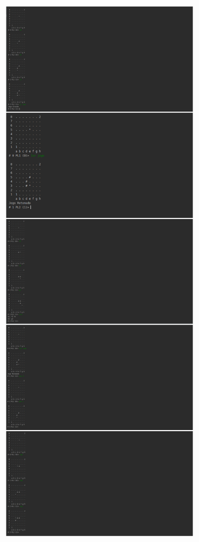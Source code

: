 ![](Imagens/comando_gr.png)
![](Imagens/comando_ler.png)
![](Imagens/comando_movs.png)
![](Imagens/comando_pos.png)
![](Imagens/comando_jog.png)
